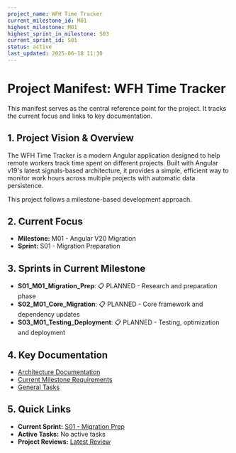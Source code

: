 ```yaml
---
project_name: WFH Time Tracker
current_milestone_id: M01
highest_milestone: M01
highest_sprint_in_milestone: S03
current_sprint_id: S01
status: active
last_updated: 2025-06-18 11:30
---
```


# Project Manifest: WFH Time Tracker

This manifest serves as the central reference point for the project. It tracks the current focus and links to key documentation.

## 1. Project Vision & Overview

The WFH Time Tracker is a modern Angular application designed to help remote workers track time spent on different projects. Built with Angular v19's latest signals-based architecture, it provides a simple, efficient way to monitor work hours across multiple projects with automatic data persistence.

This project follows a milestone-based development approach.

## 2. Current Focus

- **Milestone:** M01 - Angular V20 Migration
- **Sprint:** S01 - Migration Preparation

## 3. Sprints in Current Milestone

- **S01_M01_Migration_Prep**: 📋 PLANNED - Research and preparation phase
- **S02_M01_Core_Migration**: 📋 PLANNED - Core framework and dependency updates  
- **S03_M01_Testing_Deployment**: 📋 PLANNED - Testing, optimization and deployment

## 4. Key Documentation

- [Architecture Documentation](./01_PROJECT_DOCS/ARCHITECTURE.md)
- [Current Milestone Requirements](./02_REQUIREMENTS/M01_Angular_V20_Migration/)
- [General Tasks](./04_GENERAL_TASKS/)

## 5. Quick Links

- **Current Sprint:** [S01 - Migration Prep](./03_SPRINTS/S01_M01_Migration_Prep/)
- **Active Tasks:** No active tasks
- **Project Reviews:** [Latest Review](./10_STATE_OF_PROJECT/)
